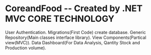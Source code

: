 # CoreandFood -- Created by .NET MVC CORE TECHNOLOGY
User Authentication.
Migrations(First Code) create database.
Generic Repository(Main classes interface library).
View Components(Partical view(MVC)).
Data Dashboard(For Data Analysis, Qantity Stock and Production volume).
